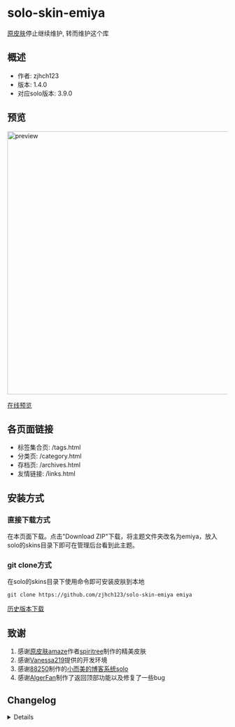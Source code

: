 # solo-skin-emiya

[原皮肤](https://github.com/zjhch123/solo-skin-amaze)停止继续维护, 转而维护这个库

## 概述

- 作者: zjhch123
- 版本: 1.4.0
- 对应solo版本: 3.9.0

## 预览

<img src="https://github.com/zjhch123/solo-skin-emiya/blob/master/preview@2x.jpg" alt="preview" width="600">

[在线预览](https://blog.hduzplus.xyz?from=github_page)

## 各页面链接

- 标签集合页: /tags.html
- 分类页: /category.html
- 存档页: /archives.html
- 友情链接: /links.html

## 安装方式

### 直接下载方式

在本页面下载。点击"Download ZIP"下载，将主题文件夹改名为emiya，放入solo的skins目录下即可在管理后台看到此主题。

### git clone方式

在solo的skins目录下使用命令即可安装皮肤到本地

```shell
git clone https://github.com/zjhch123/solo-skin-emiya emiya
```

[历史版本下载](https://github.com/zjhch123/solo-skin-emiya/releases)

## 致谢

1. 感谢[原皮肤amaze](https://github.com/spiritree/typecho-theme-amaze)作者[spiritree](https://github.com/spiritree)制作的精美皮肤
2. 感谢[Vanessa219](https://github.com/Vanessa219)提供的开发环境
3. 感谢[88250](https://github.com/88250)制作的[小而美的博客系统solo](https://github.com/b3log/solo)
4. 感谢[AlgerFan](https://github.com/AlgerFan)制作了返回顶部功能以及修复了一些bug

## Changelog

<details>

### 1.0.0

1. 重构css/scss、js，重写部分css样式与js逻辑，删除不必要的js逻辑
2. 重构模板文件，模板更通用化
3. 遵循社区皮肤开发规范

### 1.0.1

1. 增加移动端字体大小与行间距

### 1.1.0

1. 增加文章页面分享功能 - 微博、QQ空间、微信
2. 更换头图为更清晰的图片

### 1.1.1

1. 优化在小屏手机下的样式

### 1.1.2

1. 修复文章标题在小屏手机下不换行的bug
2. 增加打zip包脚本

### 1.1.3

1. 优化在小屏手机下的样式

### 1.1.4

1. 评论模块 - 优化在小屏手机下的样式

### 1.1.5

1. 修复代码块过长导致的溢出问题

### 1.1.6

1. 优化部分样式
2. 评论mouseover事件取消，改为click显示高亮

### 1.2.0

1. 增加返回顶部功能 （感谢[AlgerFan](https://github.com/AlgerFan)
2. 增加分类页面，链接: `/category.html`
3. 增加文章目录
4. 移除默认添加的导航栏
5. 修复部分样式问题

### 1.2.1

1. 修复目录样式问题

### 1.2.2

1. 修复存档页面当某个月份文章数为0时的显示问题

### 1.2.3

1. 适配solo 3.6.7
2. 优化: 分类页面内各个分类链接在当前页面打开

### 1.3.0

1. 适配solo 3.8.0, 使用社区静态分析组件、vcomment组件
2. 优化侧边栏，删除 评论最多/访问最多 文章

### 1.3.1

1. 优化文章目录展示逻辑

### 1.3.2

1. 修复因缺失模板变量导致的问题
2. 隐藏侧栏中count为0的archive
3. 重新压缩js/css

### 1.3.3

1. 修复某些情况下文章目录会消失的问题

### 1.4.0

1. 适配solo 3.9.0
2. 重构js代码，使用ES6方式构建

</details>
